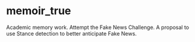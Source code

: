 # memoir_true
Academic memory work. Attempt the Fake News Challenge. A proposal to use Stance detection to better anticipate Fake News.
